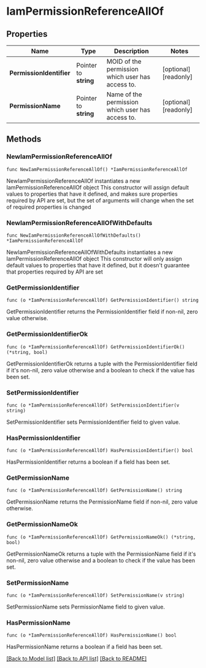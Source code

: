 # IamPermissionReferenceAllOf

## Properties

Name | Type | Description | Notes
------------ | ------------- | ------------- | -------------
**PermissionIdentifier** | Pointer to **string** | MOID of the permission which user has access to. | [optional] [readonly] 
**PermissionName** | Pointer to **string** | Name of the permission which user has access to. | [optional] [readonly] 

## Methods

### NewIamPermissionReferenceAllOf

`func NewIamPermissionReferenceAllOf() *IamPermissionReferenceAllOf`

NewIamPermissionReferenceAllOf instantiates a new IamPermissionReferenceAllOf object
This constructor will assign default values to properties that have it defined,
and makes sure properties required by API are set, but the set of arguments
will change when the set of required properties is changed

### NewIamPermissionReferenceAllOfWithDefaults

`func NewIamPermissionReferenceAllOfWithDefaults() *IamPermissionReferenceAllOf`

NewIamPermissionReferenceAllOfWithDefaults instantiates a new IamPermissionReferenceAllOf object
This constructor will only assign default values to properties that have it defined,
but it doesn't guarantee that properties required by API are set

### GetPermissionIdentifier

`func (o *IamPermissionReferenceAllOf) GetPermissionIdentifier() string`

GetPermissionIdentifier returns the PermissionIdentifier field if non-nil, zero value otherwise.

### GetPermissionIdentifierOk

`func (o *IamPermissionReferenceAllOf) GetPermissionIdentifierOk() (*string, bool)`

GetPermissionIdentifierOk returns a tuple with the PermissionIdentifier field if it's non-nil, zero value otherwise
and a boolean to check if the value has been set.

### SetPermissionIdentifier

`func (o *IamPermissionReferenceAllOf) SetPermissionIdentifier(v string)`

SetPermissionIdentifier sets PermissionIdentifier field to given value.

### HasPermissionIdentifier

`func (o *IamPermissionReferenceAllOf) HasPermissionIdentifier() bool`

HasPermissionIdentifier returns a boolean if a field has been set.

### GetPermissionName

`func (o *IamPermissionReferenceAllOf) GetPermissionName() string`

GetPermissionName returns the PermissionName field if non-nil, zero value otherwise.

### GetPermissionNameOk

`func (o *IamPermissionReferenceAllOf) GetPermissionNameOk() (*string, bool)`

GetPermissionNameOk returns a tuple with the PermissionName field if it's non-nil, zero value otherwise
and a boolean to check if the value has been set.

### SetPermissionName

`func (o *IamPermissionReferenceAllOf) SetPermissionName(v string)`

SetPermissionName sets PermissionName field to given value.

### HasPermissionName

`func (o *IamPermissionReferenceAllOf) HasPermissionName() bool`

HasPermissionName returns a boolean if a field has been set.


[[Back to Model list]](../README.md#documentation-for-models) [[Back to API list]](../README.md#documentation-for-api-endpoints) [[Back to README]](../README.md)


